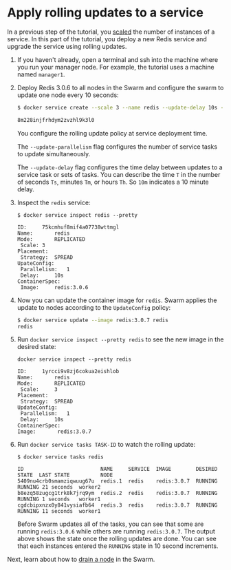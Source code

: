 <!--[metadata]>
+++
title = "Apply rolling updates"
description = "Apply rolling updates to a service on the Swarm"
keywords = ["tutorial, cluster management, swarm, service, rolling-update"]
[menu.main]
identifier="swarm-tutorial-rolling-update"
parent="swarm-tutorial"
weight=20
advisory = "rc"
+++
<![end-metadata]-->

# Apply rolling updates to a service

In a previous step of the tutorial, you [scaled](scale-service.md) the number of
instances of a service. In this part of the tutorial, you deploy a new Redis
service and upgrade the service using rolling updates.

1. If you haven't already, open a terminal and ssh into the machine where you
run your manager node. For example, the tutorial uses a machine named
`manager1`.

2. Deploy Redis 3.0.6 to all nodes in the Swarm and configure
the swarm to update one node every 10 seconds:

    ```bash
    $ docker service create --scale 3 --name redis --update-delay 10s --update-parallelism 1 redis:3.0.6

    8m228injfrhdym2zvzhl9k3l0
    ```

    You configure the rolling update policy at service deployment time.

    The `--update-parallelism` flag configures the number of service tasks
    to update simultaneously.

    The `--update-delay` flag configures the time delay between updates to
    a service task or sets of tasks. You can describe the time `T` in the number
    of seconds `Ts`, minutes `Tm`, or hours `Th`. So `10m` indicates a 10 minute
    delay.

3. Inspect the `redis` service:
    ```
    $ docker service inspect redis --pretty

    ID:		75kcmhuf8mif4a07738wttmgl
    Name:		redis
    Mode:		REPLICATED
     Scale:	3
    Placement:
     Strategy:	SPREAD
    UpateConfig:
     Parallelism:	1
     Delay:		10s
    ContainerSpec:
     Image:		redis:3.0.6
    ```

4. Now you can update the container image for `redis`. Swarm applies the update
to nodes according to the `UpdateConfig` policy:

    ```bash
    $ docker service update --image redis:3.0.7 redis
    redis
    ```

5. Run `docker service inspect --pretty redis` to see the new image in the
desired state:

    ```
    docker service inspect --pretty redis

    ID:		1yrcci9v8zj6cokua2eishlob
    Name:		redis
    Mode:		REPLICATED
     Scale:		3
    Placement:
     Strategy:	SPREAD
    UpdateConfig:
     Parallelism:	1
     Delay:		10s
   ContainerSpec:
   Image:		redis:3.0.7
   ```

6. Run `docker service tasks TASK-ID` to watch the rolling update:

    ```
    $ docker service tasks redis

    ID                         NAME     SERVICE  IMAGE        DESIRED STATE  LAST STATE          NODE
    5409nu4crb0smamziqwuug67u  redis.1  redis    redis:3.0.7  RUNNING        RUNNING 21 seconds  worker2
    b8ezq58zugcg1trk8k7jrq9ym  redis.2  redis    redis:3.0.7  RUNNING        RUNNING 1 seconds   worker1
    cgdcbipxnzx0y841vysiafb64  redis.3  redis    redis:3.0.7  RUNNING        RUNNING 11 seconds  worker1
    ```

    Before Swarm updates all of the tasks, you can see that some are running
    `redis:3.0.6` while others are running `redis:3.0.7`. The output above shows
    the state once the rolling updates are done. You can see that each instances
    entered the `RUNNING` state in 10 second increments.

Next, learn about how to [drain a node](drain-node.md) in the Swarm.

<p style="margin-bottom:300px">&nbsp;</p>
